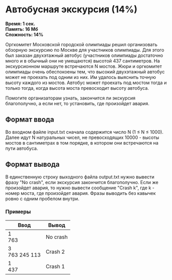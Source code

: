 <h1 class="title">Автобусная экскурсия (14%)</h1>
<p><b>Время: 1 сек.<br>Память: 16 Мб<br>Сложность: 14%</b></p>
<p>Оргкомитет Московской городской олимпиады решил организовать обзорную экскурсию по Москве для участников олимпиады. Для этого был заказан двухэтажный автобус (участников олимпиады достаточно много и в обычный они не умещаются) высотой 437 сантиметров. На экскурсионном маршруте встречаются N мостов. Жюри и оргкомитет олимпиады очень обеспокоены тем, что высокий двухэтажный автобус может не проехать под одним из них. Им удалось выяснить точную высоту каждого из мостов. Автобус может проехать под мостом тогда и только тогда, когда высота моста превосходит высоту автобуса.</p>
<p>Помогите организаторам узнать, закончится ли экскурсия благополучно, а если нет, то установить, где произойдет авария.</p>
<h2>Формат ввода</h2>
<p>Во входном файле input.txt сначала содержится число N (1 ≤ N ≤ 1000). Далее идут N натуральных чисел, не превосходящих 10000 - высоты мостов в сантиметрах в том порядке, в котором они встречаются на пути автобуса.</p>
<h2>Формат вывода</h2>
<p>В единственную строку выходного файла output.txt нужно вывести фразу "No crash", если экскурсия закончится благополучно. Если же произойдет авария, то нужно вывести сообщение "Crash k", где k - номер моста, где произойдет авария. Фразы выводить без кавычек ровно с одним пробелом внутри.</p>
<h3>Примеры</h3>
<table class="sample-tests">
  <thead>
     <tr>
        <th>Ввод</th>
        <th>Вывод</th>
     </tr>
  </thead>
  <tbody>
     <tr>
        <td>1<br>
            763</td>
        <td>No crash</td>
     </tr>
     <tr>
         <td>3<br>
             763 245 113</td>
         <td>Crash 2</td>
     </tr>
     <tr>
          <td>1<br>
              437</td>
          <td>Crash 1</td>
      </tr>
  </tbody>
</table>
